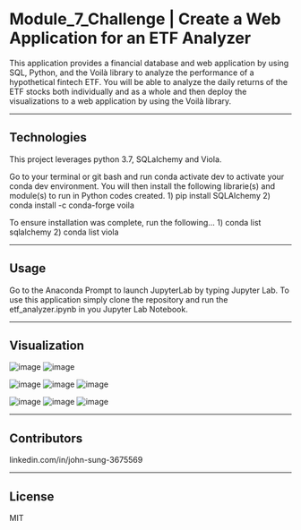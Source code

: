 # Module_7_Challenge | Create a Web Application for an ETF Analyzer

This application provides a financial database and web application by using SQL, Python, and the Voilà library to analyze the performance of a hypothetical fintech ETF. You will be able to analyze the daily returns of the ETF stocks both individually and as a whole and then deploy the visualizations to a web application by using the Voilà library.

---

## Technologies

This project leverages python 3.7, SQLalchemy and Viola.

Go to your terminal or git bash and run conda activate dev to activate your conda dev environment. 
You will then install the following librarie(s) and module(s) to run in Python codes created.
    1) pip install SQLAlchemy
    2) conda install -c conda-forge voila

To ensure installation was complete, run the following...
    1) conda list sqlalchemy
    2) conda list viola

---

## Usage

Go to the Anaconda Prompt to launch JupyterLab by typing Jupyter Lab. To use this application simply clone the repository and run the etf_analyzer.ipynb in you Jupyter Lab Notebook.

---

## Visualization

![image](https://user-images.githubusercontent.com/87351302/140453194-1a68d5d3-0e7a-40a5-b93b-10f5581ed3b7.png)
![image](https://user-images.githubusercontent.com/87351302/140453088-fc7bc319-1192-46ec-b8c1-1bf2d7534d41.png)

![image](https://user-images.githubusercontent.com/87351302/140452649-f40daeb6-b6f1-4e13-8da8-346667d01406.png)
![image](https://user-images.githubusercontent.com/87351302/140452718-2b5d35dc-0cc7-4ee4-96f1-9d0801bd8fec.png)
![image](https://user-images.githubusercontent.com/87351302/140452796-ff970a4a-ad5a-48bb-bb95-100157e38391.png)

![image](https://user-images.githubusercontent.com/87351302/140454931-04f2af4a-44b0-443e-ac75-584e52b0e3db.png)
![image](https://user-images.githubusercontent.com/87351302/140453886-18f43c29-5e18-4246-95ac-3f43db26edd8.png)
![image](https://user-images.githubusercontent.com/87351302/140454007-7db57420-cb6d-48d8-834b-4747a0f99392.png)

---

## Contributors

linkedin.com/in/john-sung-3675569

---

## License

MIT
